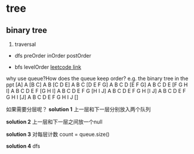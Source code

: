 # tree
## binary tree
1. traversal
- dfs
preOrder
inOrder
postOrder

- bfs
levelOrder
[leetcode link](https://leetcode-cn.com/problems/binary-tree-level-order-traversal/)

why use queue?How does the queue keep order?
e.g. the binary tree in the ppt
[A]
A [B C]
A B [C D E]
A B C [D E F G]
A B C D [E F G]
A B C D E [F G H I]
A B C D E F [G H I]
A B C D E F G [H I J]
A B C D E F G H [I J]
A B C D E F G H I [J]
A B C D E F G H I J []

如果需要分层呢？
**solution 1**
上一层和下一层分别放入两个队列

**solution 2**
上一层和下一层之间放一个null

**solution 3**
对每层计数 count = queue.size()

**solution 4**
dfs
